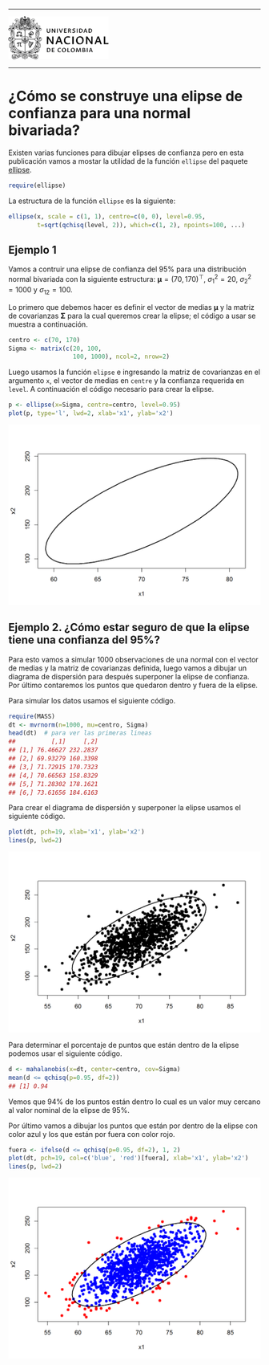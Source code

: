 
<hr>

<img src="https://raw.githubusercontent.com/fhernanb/fhernanb.github.io/master/imagenes/logounal.png" alt="logounal" width="200">


<hr>

¿Cómo se construye una elipse de confianza para una normal bivariada?
=====================================================================

Existen varias funciones para dibujar elipses de confianza pero en esta publicación vamos a mostar la utilidad de la función `ellipse` del paquete [ellipse](https://cran.r-project.org/web/packages/ellipse/index.html).

``` r
require(ellipse)
```

La estructura de la función `ellipse` es la siguiente:

``` r
ellipse(x, scale = c(1, 1), centre=c(0, 0), level=0.95, 
        t=sqrt(qchisq(level, 2)), which=c(1, 2), npoints=100, ...)
```

Ejemplo 1
---------

Vamos a contruir una elipse de confianza del 95% para una distribución normal bivariada con la siguiente estructura: **μ** = (70, 170)<sup>⊤</sup>, *σ*<sub>1</sub><sup>2</sup> = 20, *σ*<sub>2</sub><sup>2</sup> = 1000 y *σ*<sub>12</sub> = 100.

Lo primero que debemos hacer es definir el vector de medias **μ** y la matriz de covarianzas **Σ** para la cual queremos crear la elipse; el código a usar se muestra a continuación.

``` r
centro <- c(70, 170)
Sigma <- matrix(c(20, 100,
                  100, 1000), ncol=2, nrow=2)
```

Luego usamos la función `elipse` e ingresando la matriz de covarianzas en el argumento `x`, el vector de medias en `centre` y la confianza requerida en `level`. A continuación el código necesario para crear la elipse.

``` r
p <- ellipse(x=Sigma, centre=centro, level=0.95)
plot(p, type='l', lwd=2, xlab='x1', ylab='x2')
```

<img src="MyFigs/Figure-elipse1-1.png" width="672" />

Ejemplo 2. ¿Cómo estar seguro de que la elipse tiene una confianza del 95%?
---------------------------------------------------------------------------

Para esto vamos a simular 1000 observaciones de una normal con el vector de medias y la matriz de covarianzas definida, luego vamos a dibujar un diagrama de dispersión para después superponer la elipse de confianza. Por último contaremos los puntos que quedaron dentro y fuera de la elipse.

Para simular los datos usamos el siguiente código.

``` r
require(MASS)
dt <- mvrnorm(n=1000, mu=centro, Sigma)
head(dt)  # para ver las primeras lineas
##          [,1]     [,2]
## [1,] 76.46627 232.2837
## [2,] 69.93279 160.3398
## [3,] 71.72915 170.7323
## [4,] 70.66563 158.8329
## [5,] 71.28302 178.1621
## [6,] 73.61656 184.6163
```

Para crear el diagrama de dispersión y superponer la elipse usamos el siguiente código.

``` r
plot(dt, pch=19, xlab='x1', ylab='x2')
lines(p, lwd=2)
```

<img src="MyFigs/Figure-elipse2-1.png" width="672" />

Para determinar el porcentaje de puntos que están dentro de la elipse podemos usar el siguiente código.

``` r
d <- mahalanobis(x=dt, center=centro, cov=Sigma)
mean(d <= qchisq(p=0.95, df=2))
## [1] 0.94
```

Vemos que 94% de los puntos están dentro lo cual es un valor muy cercano al valor nominal de la elipse de 95%.

Por último vamos a dibujar los puntos que están por dentro de la elipse con color azul y los que están por fuera con color rojo.

``` r
fuera <- ifelse(d <= qchisq(p=0.95, df=2), 1, 2)
plot(dt, pch=19, col=c('blue', 'red')[fuera], xlab='x1', ylab='x2')
lines(p, lwd=2)
```

<img src="MyFigs/Figure-elipse3-1.png" width="672" />
